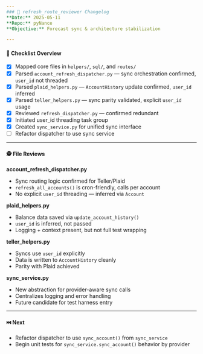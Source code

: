 ```yaml
---
### 🧾 refresh_route_reviewer Changelog
**Date:** 2025-05-11  
**Repo:** pyNance  
**Objective:** Forecast sync & architecture stabilization  

---
```


#### 📌 Checklist Overview

- [x] Mapped core files in `helpers/`, `sql/`, and `routes/`
- [x] Parsed `account_refresh_dispatcher.py` — sync orchestration confirmed, `user_id` not threaded
- [x] Parsed `plaid_helpers.py` — `AccountHistory` update confirmed, `user_id` inferred
- [x] Parsed `teller_helpers.py` — sync parity validated, explicit `user_id` usage
- [x] Reviewed `refresh_dispatcher.py` — confirmed redundant
- [x] Initiated user_id threading task group
- [x] Created `sync_service.py` for unified sync interface
- [ ] Refactor dispatcher to use sync service

---

#### 🕵️ File Reviews

**account_refresh_dispatcher.py**

- Sync routing logic confirmed for Teller/Plaid
- `refresh_all_accounts()` is cron-friendly, calls per account
- No explicit `user_id` threading — inferred via `Account`

**plaid_helpers.py**

- Balance data saved via `update_account_history()`
- `user_id` is inferred, not passed
- Logging + context present, but not full test wrapping

**teller_helpers.py**

- Syncs use `user_id` explicitly
- Data is written to `AccountHistory` cleanly
- Parity with Plaid achieved

**sync_service.py**

- New abstraction for provider-aware sync calls
- Centralizes logging and error handling
- Future candidate for test harness entry

---

#### ⏭️ Next

- Refactor dispatcher to use `sync_account()` from `sync_service`
- Begin unit tests for `sync_service.sync_account()` behavior by provider
